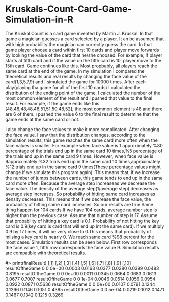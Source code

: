 # Kruskals-Count-Card-Game-Simulation-in-R
The Kruskal Count is a card game invented by Martin J. Kruskal. In that game a magician guesses a card selected by a player. It an be assumed that with high probability the magician can correctly guess the card. In that game player choose a card within first 10 cards and player move forwards by looking the value of the card that he/she choosed. For example, if player starts at fifth card and if the value on the fifth card is 10, player move to the 15th card. Game continues like this. Most propbably, all players reach the same card at the end of the game. In my simulation I compared the theoretical results and real results by changing the face value of the card(1,3,5,7,9) and I simulated the game for 10000 times. After each play(playing tha game for all of the first 10 cards) I calculated the distribution of the ending point of the game. I calculated the number of the most common element of the result and I pushed that value to the final result. For example, if the game ends like this [48,48,48,48,48,51,51,50,48,52], the most common element is 48 and there are 6 of them. ı pushed the value 6 to the final result to determine that the game ends at the same card or not. 

I also change the face values to make it more complicated. After changing the face value, I saw that the distribution changes. according to the simulation results, this game reaches the same card more often when the face values is smaller. For example when face value is 1 approximately %80 percentage of the trials end up in the same card 10 times,%5 percentage of the trials end up in the same card 9 times. However, when face value is 9approximately %32 trials end up in the same card 10 times,approximately %12 trials end up in the same card 9 times(These percentage values might change if we simulate this program again). This means that, if we increase the number of jumps between cards, this game tends to end up in the same card more often. Because the average step increaseas we decrease the face value. The density of the average step(1/average step) decreases as average step increases. So probability of hitting same card increases as density decreases. This means that if we decrease the face value, the probability of hitting same card increases. So our results are true.Same thing happen for 104 cards.If we have 104 cards, average number step is higher than the previous case. Assume that number of step is 17. Assume that probability of hitting a key card is 0.1. Probability of not hitting the key card is 0.9(key card is card that will end up int the same card). If we multiply 0.9 by 17 times, it will be very close to 0.This means that probability of miising a key card is nearly 0. We reach same card %98 percent for the most cases. Simulation results can be seen below. First row corresponds the face value 1, fifth row corresponds the face value 9. Simulation results are compatible with theoretical results.

#> print(finalResult)
                [,1] [,2]  [,3]   [,4]   [,5]   [,6]   [,7]   [,8]   [,9]  [,10]
resultOftheGame    0    0 0e+00 0.0003 0.0163 0.0377 0.0380 0.0399 0.0483 0.8195
resultOftheGame    0    0 0e+00 0.0011 0.0345 0.0664 0.0683 0.0613 0.0677 0.7007
resultOftheGame    0    0 1e-04 0.0046 0.0514 0.1056 0.0954 0.0922 0.0871 0.5636
resultOftheGame    0    0 0e+00 0.0107 0.0791 0.1244 0.1266 0.1146 0.1051 0.4395
resultOftheGame    0    0 5e-04 0.0219 0.1012 0.1471 0.1467 0.1342 0.1215 0.3269
